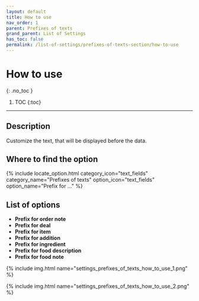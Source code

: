 ```yaml
---
layout: default
title: How to use
nav_order: 1
parent: Prefixes of texts
grand_parent: List of Settings
has_toc: false
permalink: /list-of-settings/prefixes-of-texts-section/how-to-use
---
```


# How to use
{: .no_toc }

1. TOC
{:toc}

---

## Description
Customize the text, that will be displayed before the data.

## Where to find the option
{% include locate_option.html category_icon="text_fields" category_name="Prefixes of texts" option_icon="text_fields" option_name="Prefix for ..." %}

## List of options
- **Prefix for order note**
- **Prefix for deal**
- **Prefix for item**
- **Prefix for addition**
- **Prefix for ingredient**
- **Prefix for food description**
- **Prefix for food note**

{% include img.html name="settings_prefixes_of_texts_how_to_use_1.png" %}

{% include img.html name="settings_prefixes_of_texts_how_to_use_2.png" %}